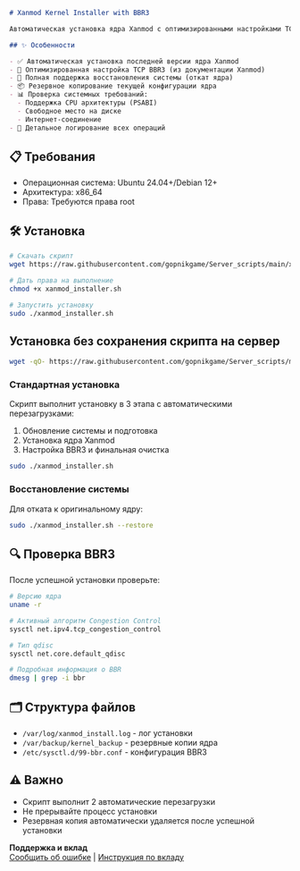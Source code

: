 ```markdown
# Xanmod Kernel Installer with BBR3

Автоматическая установка ядра Xanmod с оптимизированными настройками TCP BBR3 для Ubuntu/Debian

## ✨ Особенности

- ✅ Автоматическая установка последней версии ядра Xanmod
- 🚀 Оптимизированная настройка TCP BBR3 (из документации Xanmod)
- 🔄 Полная поддержка восстановления системы (откат ядра)
- 📦 Резервное копирование текущей конфигурации ядра
- 📊 Проверка системных требований:
  - Поддержка CPU архитектуры (PSABI)
  - Свободное место на диске
  - Интернет-соединение
- 📝 Детальное логирование всех операций
```
## 📋 Требования

- Операционная система: Ubuntu 24.04+/Debian 12+
- Архитектура: x86_64
- Права: Требуются права root

## 🛠 Установка

```bash
# Скачать скрипт
wget https://raw.githubusercontent.com/gopnikgame/Server_scripts/main/xanmod_installer.sh

# Дать права на выполнение
chmod +x xanmod_installer.sh

# Запустить установку
sudo ./xanmod_installer.sh
```

## Установка без сохранения скрипта на сервер
```bash
wget -qO- https://raw.githubusercontent.com/gopnikgame/Server_scripts/main/install_xanmod.sh | bash
```

### Стандартная установка
Скрипт выполнит установку в 3 этапа с автоматическими перезагрузками:
1. Обновление системы и подготовка
2. Установка ядра Xanmod
3. Настройка BBR3 и финальная очистка

```bash
sudo ./xanmod_installer.sh
```

### Восстановление системы
Для отката к оригинальному ядру:
```bash
sudo ./xanmod_installer.sh --restore
```

## 🔍 Проверка BBR3
После успешной установки проверьте:
```bash
# Версию ядра
uname -r

# Активный алгоритм Congestion Control
sysctl net.ipv4.tcp_congestion_control

# Тип qdisc
sysctl net.core.default_qdisc

# Подробная информация о BBR
dmesg | grep -i bbr
```

## 🗂 Структура файлов
- `/var/log/xanmod_install.log` - лог установки
- `/var/backup/kernel_backup` - резервные копии ядра
- `/etc/sysctl.d/99-bbr.conf` - конфигурация BBR3

## ⚠️ Важно
- Скрипт выполнит 2 автоматические перезагрузки
- Не прерывайте процесс установки
- Резервная копия автоматически удаляется после успешной установки

**Поддержка и вклад**  
[Сообщить об ошибке](https://github.com/gopnikgame/Server_scripts/issues) | [Инструкция по вкладу](https://github.com/gopnikgame/Server_scripts/blob/main/CONTRIBUTING.md)
